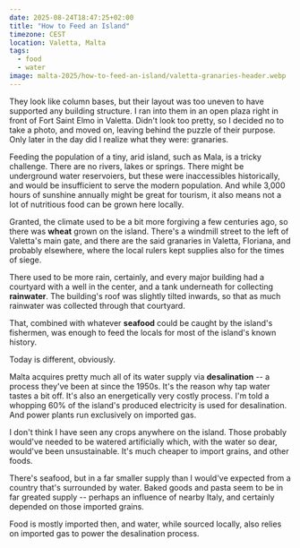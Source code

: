 ```yaml
---
date: 2025-08-24T18:47:25+02:00
title: "How to Feed an Island"
timezone: CEST
location: Valetta, Malta
tags:
  - food
  - water
image: malta-2025/how-to-feed-an-island/valetta-granaries-header.webp
---
```


They look like column bases, but their layout was too uneven to have supported any building structure. I ran into them in an open plaza right in front of Fort Saint Elmo in Valetta. Didn't look too pretty, so I decided no to take a photo, and moved on, leaving behind the puzzle of their purpose. Only later in the day did I realize what they were: granaries.

<!--more-->

Feeding the population of a tiny, arid island, such as Mala, is a tricky challenge. There are no rivers, lakes or springs. There might be underground water reservoiers, but these were inaccessibles historically, and would be insufficient to serve the modern population. And while 3,000 hours of sunshine annually might be great for tourism, it also means not a lot of nutritious food can be grown here locally.

Granted, the climate used to be a bit more forgiving a few centuries ago, so there was **wheat** grown on the island. There's a windmill street to the left of Valetta's main gate, and there are the said granaries in Valetta, Floriana, and probably elsewhere, where the local rulers kept supplies also for the times of siege.

There used to be more rain, certainly, and every major building had a courtyard with a well in the center, and a tank underneath for collecting **rainwater**. The building's roof was slightly tilted inwards, so that as much rainwater was collected through that courtyard.

That, combined with whatever **seafood** could be caught by the island's fishermen, was enough to feed the locals for most of the island's known history.

Today is different, obviously.

Malta acquires pretty much all of its water supply via **desalination** -- a process they've been at since the 1950s. It's the reason why tap water tastes a bit off. It's also an energetically very costly process. I'm told a whopping 60% of the island's produced electricity is used for desalination. And power plants run exclusively on imported gas.

I don't think I have seen any crops anywhere on the island. Those probably would've needed to be watered artificially which, with the water so dear, would've been unsustainable. It's much cheaper to import grains, and other foods.

There's seafood, but in a far smaller supply than I would've expected from a country that's surrounded by water. Baked goods and pasta seem to be in far greated supply -- perhaps an influence of nearby Italy, and certainly depended on those imported grains.

Food is mostly imported then, and water, while sourced locally, also relies on imported gas to power the desalination process.
